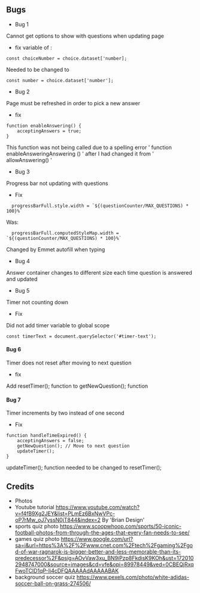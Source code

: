 ## Bugs
- Bug 1 

Cannot get options to show with questions when updating page
- fix 
variable of :

```
const choiceNumber = choice.dataset['number];
```

Needed to be changed to

```
const number = choice.dataset['number'];
```

- Bug 2 

Page must be refreshed in order to pick a new answer
- fix

``` 
function enableAnswering() {
    acceptingAnswers = true;
}
```
This function was not being called due to a spelling error ' function enableAnsweringAnswering () ' after I had changed it from ' allowAnswering() '

- Bug 3

Progress bar not updating with questions

- Fix 
```
  progressBarFull.style.width = `${(questionCounter/MAX_QUESTIONS) * 100}%`
  ```
  Was:
  ```
    progressBarFull.computedStyleMap.width = `${(questionCounter/MAX_QUESTIONS) * 100}%`
  ```

Changed by Emmet autofill when typing

- Bug 4 

Answer container changes to different size each time question is answered and updated

- Bug 5 

Timer not counting down
- Fix 

Did not add timer variable to global scope
```
const timerText = document.querySelector('#timer-text');
```

#### Bug 6

Timer does not reset after moving to next question
- fix

Add resetTimer(); function to getNewQuestion(); function

#### Bug 7 

Timer increments by two instead of one second
- Fix 
```
function handleTimeExpired() {
    acceptingAnswers = false;
    getNewQuestion(); // Move to next question
    updateTimer();
}
```
updateTimer(); function needed to be changed to resetTimer();


## Credits
- Photos 
- Youtube tutorial https://www.youtube.com/watch?v=f4fB9Xg2JEY&list=PLmEz6BxNwVPc-oP7rMw_oJ7yssN0jT844&index=2 By 'Brian Design'
- sports quiz photo https://www.scoopwhoop.com/sports/50-iconic-football-photos-from-through-the-ages-that-every-fan-needs-to-see/
- games quiz photo https://www.google.com/url?sa=i&url=https%3A%2F%2Fwww.cnet.com%2Ftech%2Fgaming%2Fgod-of-war-ragnarok-is-bigger-better-and-less-memorable-than-its-predecessor%2F&psig=AOvVaw3xu_BN9iPzp8FkdisK9KOh&ust=1720102948747000&source=images&cd=vfe&opi=89978449&ved=0CBEQjRxqFwoTCID1qP-Ii4cDFQAAAAAdAAAAABAK
- background soccer quiz https://www.pexels.com/photo/white-adidas-soccer-ball-on-grass-274506/